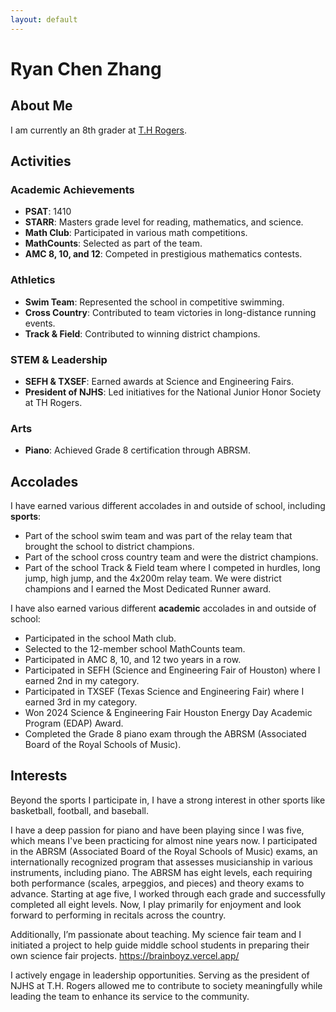 ```yaml
---
layout: default
---
```

# Ryan Chen Zhang
## About Me
I am currently an 8th grader at [T.H Rogers](https://www.houstonisd.org/rogersms).

## Activities

### Academic Achievements
- **PSAT**: 1410
- **STARR**: Masters grade level for reading, mathematics, and science.
- **Math Club**: Participated in various math competitions.
- **MathCounts**: Selected as part of the team.
- **AMC 8, 10, and 12**: Competed in prestigious mathematics contests.

### Athletics
- **Swim Team**: Represented the school in competitive swimming.
- **Cross Country**: Contributed to team victories in long-distance running events.
- **Track & Field**: Contributed to winning district champions.

### STEM & Leadership
- **SEFH & TXSEF**: Earned awards at Science and Engineering Fairs.
- **President of NJHS**: Led initiatives for the National Junior Honor Society at TH Rogers.

### Arts
- **Piano**: Achieved Grade 8 certification through ABRSM.

## Accolades

I have earned various different accolades in and outside of school, including **sports**:

 - Part of the school swim team and was part of the relay team that brought the school to district champions.
 - Part of the school cross country team and were the district champions.
 - Part of the school Track & Field team where I competed in hurdles, long jump, high jump, and the 4x200m relay team. We were district champions and I earned the Most Dedicated Runner award.

I have also earned various different **academic** accolades in and outside of school:

 - Participated in the school Math club.
 - Selected to the 12-member school MathCounts team.
 - Participated in AMC 8, 10, and 12 two years in a row.
 - Participated in SEFH (Science and Engineering Fair of Houston) where I earned 2nd in my category.
 - Participated in TXSEF (Texas Science and Engineering Fair) where I earned 3rd in my category.
 - Won 2024 Science & Engineering Fair Houston Energy Day Academic Program (EDAP) Award.
 - Completed the Grade 8 piano exam through the ABRSM (Associated Board of the Royal Schools of Music).

## Interests

Beyond the sports I participate in, I have a strong interest in other sports like basketball, football, and baseball. 

I have a deep passion for piano and have been playing since I was five, which means I've been practicing for almost nine years now. I participated in the ABRSM (Associated Board of the Royal Schools of Music) exams, an internationally recognized program that assesses musicianship in various instruments, including piano. The ABRSM has eight levels, each requiring both performance (scales, arpeggios, and pieces) and theory exams to advance. Starting at age five, I worked through each grade and successfully completed all eight levels. Now, I play primarily for enjoyment and look forward to performing in recitals across the country.

Additionally, I’m passionate about teaching. My science fair team and I initiated a project to help guide middle school students in preparing their own science fair projects. https://brainboyz.vercel.app/ 

I actively engage in leadership opportunities. Serving as the president of NJHS at T.H. Rogers allowed me to contribute to society meaningfully while leading the team to enhance its service to the community.
